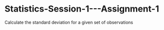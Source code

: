 # Statistics-Session-1---Assignment-1

Calculate the standard deviation for a given set of observations
